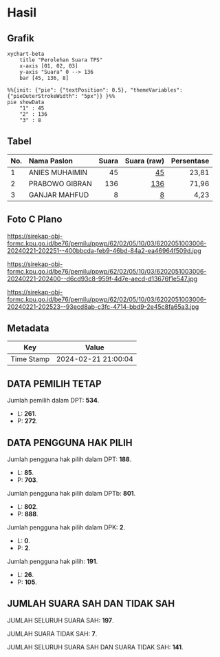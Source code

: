 # Hasil

## Grafik

```mermaid
xychart-beta
    title "Perolehan Suara TPS"
    x-axis [01, 02, 03]
    y-axis "Suara" 0 --> 136
    bar [45, 136, 8]
```

```mermaid
%%{init: {"pie": {"textPosition": 0.5}, "themeVariables": {"pieOuterStrokeWidth": "5px"}} }%%
pie showData
    "1" : 45
    "2" : 136
    "3" : 8
```

## Tabel

| No. | Nama Paslon    | Suara | Suara (raw) | Persentase |
|:--- |:-------------- | -----:| -----------:| ----------:|
| 1   | ANIES MUHAIMIN | 45    | [45][p-1]   | 23,81      |
| 2   | PRABOWO GIBRAN | 136   | [136][p-2]  | 71,96      |
| 3   | GANJAR MAHFUD  | 8     | [8][p-3]    | 4,23       |


[p-1]: https://github.com/gigit-pemilu/pemilu-2024-62-kalimantan-tengah/blob/main/pilpres/hitung-suara/sub/62-kalimantan-tengah/sub/02-kotawaringin-timur/sub/05-baamang/sub/1003-baamang-hulu/sub/006-tps/sub/paslon-1.txt
[p-2]: https://github.com/gigit-pemilu/pemilu-2024-62-kalimantan-tengah/blob/main/pilpres/hitung-suara/sub/62-kalimantan-tengah/sub/02-kotawaringin-timur/sub/05-baamang/sub/1003-baamang-hulu/sub/006-tps/sub/paslon-2.txt
[p-3]: https://github.com/gigit-pemilu/pemilu-2024-62-kalimantan-tengah/blob/main/pilpres/hitung-suara/sub/62-kalimantan-tengah/sub/02-kotawaringin-timur/sub/05-baamang/sub/1003-baamang-hulu/sub/006-tps/sub/paslon-3.txt

## Foto C Plano

https://sirekap-obj-formc.kpu.go.id/be76/pemilu/ppwp/62/02/05/10/03/6202051003006-20240221-202251--400bbcda-feb9-46bd-84a2-ea46964f509d.jpg

https://sirekap-obj-formc.kpu.go.id/be76/pemilu/ppwp/62/02/05/10/03/6202051003006-20240221-202400--d6cd93c8-959f-4d7e-aecd-d13676f1e547.jpg

https://sirekap-obj-formc.kpu.go.id/be76/pemilu/ppwp/62/02/05/10/03/6202051003006-20240221-202523--93ecd8ab-c3fc-4714-bbd9-2e45c8fa65a3.jpg


## Metadata

| Key        | Value               |
| ---------- | ------------------- |
| Time Stamp | 2024-02-21 21:00:04 |


## DATA PEMILIH TETAP

Jumlah pemilih dalam DPT: **534**.
 * L: **261**.
 * P: **272**.

## DATA PENGGUNA HAK PILIH

Jumlah pengguna hak pilih dalam DPT: **188**.
 * L: **85**.
 * P: **703**.

Jumlah pengguna hak pilih dalam DPTb: **801**.
 * L: **802**.
 * P: **888**.

Jumlah pengguna hak pilih dalam DPK: **2**.
 * L: **0**.
 * P: **2**.

Jumlah pengguna hak pilih: **191**.
 * L: **26**.
 * P: **105**.

## JUMLAH SUARA SAH DAN TIDAK SAH

JUMLAH SELURUH SUARA SAH: **197**.

JUMLAH SUARA TIDAK SAH: **7**.

JUMLAH SELURUH SUARA SAH DAN SUARA TIDAK SAH: **141**.


